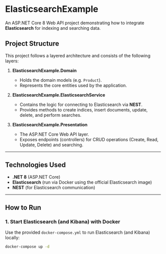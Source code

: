 # ElasticsearchExample

An ASP.NET Core 8 Web API project demonstrating how to integrate **Elasticsearch** for indexing and searching data.

## Project Structure

This project follows a layered architecture and consists of the following layers:

1. **ElasticsearchExample.Domain**  
   - Holds the domain models (e.g. `Product`).  
   - Represents the core entities used by the application.

2. **ElasticsearchExample.ElasticsearchService**  
   - Contains the logic for connecting to Elasticsearch via **NEST**.  
   - Provides methods to create indices, insert documents, update, delete, and perform searches.

3. **ElasticsearchExample.Presentation**  
   - The ASP.NET Core Web API layer.  
   - Exposes endpoints (controllers) for CRUD operations (Create, Read, Update, Delete) and searching.

---

## Technologies Used

- **.NET 8** (ASP.NET Core)
- **Elasticsearch** (run via Docker using the official Elasticsearch image)
- **NEST** (for Elasticsearch communication)

---

## How to Run

### 1. Start Elasticsearch (and Kibana) with Docker

Use the provided `docker-compose.yml` to run Elasticsearch (and Kibana) locally:

```bash
docker-compose up -d

